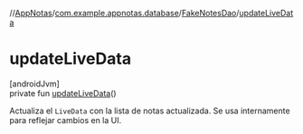 //[AppNotas](../../../index.md)/[com.example.appnotas.database](../index.md)/[FakeNotesDao](index.md)/[updateLiveData](update-live-data.md)

# updateLiveData

[androidJvm]\
private fun [updateLiveData](update-live-data.md)()

Actualiza el `LiveData` con la lista de notas actualizada. Se usa internamente para reflejar cambios en la UI.
